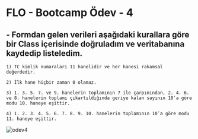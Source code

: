 
# FLO - Bootcamp Ödev - 4

## - Formdan gelen verileri aşağıdaki kurallara göre bir Class içerisinde doğruladım ve veritabanına kaydedip listeledim.

    1) TC kimlik numaraları 11 hanelidir ve her hanesi rakamsal değerdedir.
    
    2) İlk hane hiçbir zaman 0 olamaz.
    
    3) 1. 3. 5. 7. ve 9. hanelerin toplamının 7 ile çarpımından, 2. 4. 6. ve 8. hanelerin toplamı çıkartıldığında geriye kalan sayının 10ʹa göre modu 10. haneye eşittir.

    4) 1. 2. 3. 4. 5. 6. 7. 8. 9. 10. hanelerin toplamının 10ʹa göre modu 11. haneye eşittir.
    
    
![odev4](https://user-images.githubusercontent.com/110502174/203184318-5eda72b0-6c7a-4c55-ae8d-d194f9a90aa3.gif)

